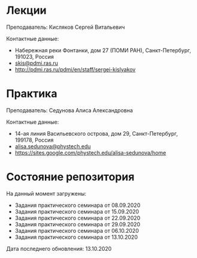 # Лекции

Преподаватель: Кисляков Сергей Витальевич

Контактные данные:
+ Набережная реки Фонтанки, дом 27 (ПОМИ РАН), Санкт-Петербург, 191023, Россия
+ skis@pdmi.ras.ru
+ http://pdmi.ras.ru/pdmi/en/staff/sergei-kislyakov

# Практика

Преподаватель: Седунова Алиса Александровна

Контактные данные:
+ 14-ая линия Васильевского острова, дом 29, Санкт-Петербург, 199178, Россия
+ alisa.sedunova@phystech.edu
+ https://sites.google.com/phystech.edu/alisa-sedunova/home

# Состояние репозитория

На данный момент загружены:
+ Задания практического семинара от 08.09.2020
+ Задания практического семинара от 15.09.2020
+ Задания практического семинара от 22.09.2020
+ Задания практического семинара от 29.09.2020
+ Задания практического семинара от 06.10.2020
+ Задания практического семинара от 13.10.2020

Дата последнего обновления: 13.10.2020
